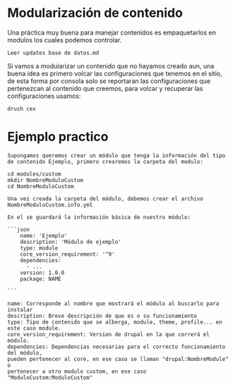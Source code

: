 # Modularización de contenido

Una práctica muy buena para manejar contenidos es empaquetarlos en modulos los cuales podemos controlar.
    
    Leer updates base de datos.md
    
Si vamos a modularizar un contenido que no hayamos creado aun, una buena idea es primero volcar las configuraciones que tenemos en el sitio, de esta forma por consola solo se reportaran las configuraciones que pertenezcan al contenido que creemos, para volcar y recuperar las configuraciones usamos:

    drush cex
    
 # Ejemplo practico
 
    Supongamos queremos crear un módulo que tenga la información del tipo de contenido Ejemplo, primero crearemos la carpeta del modulo:
    
    cd modules/custom
    mkdir NombreModuloCustom
    cd NombreModuloCustom
    
    Una vez creada la carpeta del módulo, debemos crear el archivo NombreModuloCustom.info.yml
    
    En el se guardará la información básica de nuestro módulo:
    
    ```json
        name: 'Ejemplo'
        description: 'Módulo de ejemplo'
        type: module
        core_version_requirement: '^9'
        dependencies:
          - ...
        version: 1.0.0
        package: NAME
        
    ```
    
    name: Corresponde al nombre que mostrará el módulo al buscarlo para instalar
    description: Breve descripción de que es o su funcionamiento
    type: Tipo de contenido que se alberga, module, theme, profile... en este caso module.
    core_version_requirement: Version de drupal en la que correrá el módulo.
    dependencies: Dependencias necesarias para el correcto funcionamiento del módulo, 
    pueden pertenecer al core, en ese caso se llaman "drupal:NombreModule" o 
    pertenecer a otro modulo custom, en ese caso "ModuloCustom:ModuloCustom"
